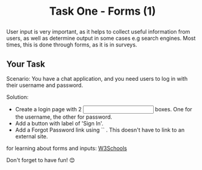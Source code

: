 # <p align="center">Task One - Forms (1)</p>

User input is very important, as it helps to collect useful information from users, as well as determine output in some cases e.g search engines. Most times, this is done through forms, as it is in surveys.

## Your Task
Scenario: You have a chat application, and you need users to log in with their username and password.

Solution: 
<ul>
  <li>Create a login page with 2 <input> boxes. One for the username, the other for password.</li>
  <li>Add a button with label of 'Sign In'.</li>
  <li>Add a Forgot Password link using `<a>` . This doesn't have to link to an external site.</li>
</ul>


for learning about forms and inputs: [W3Schools](https://www.w3schools.com/html/html_forms.asp)

Don't forget to have fun! 😊
